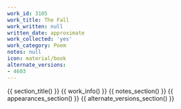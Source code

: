 ```yaml
---
work_id: 3105
work_title: The Fall
work_written: null
written_date: approximate
work_collected: 'yes'
work_category: Poem
notes: null
icon: material/book
alternate_versions:
- 4603
---
```


{{ section_title() }}
{{ work_info() }}
{{ notes_section() }}
{{ appearances_section() }}
{{ alternate_versions_section() }}